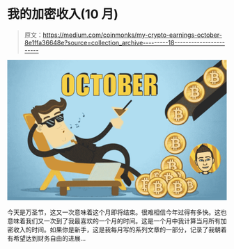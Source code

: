 # 我的加密收入(10 月)

> 原文：<https://medium.com/coinmonks/my-crypto-earnings-october-8e1ffa36648e?source=collection_archive---------18----------------------->

![](img/26431ee8ec473417fef8b7ea4aa9ece8.png)

今天是万圣节，这又一次意味着这个月即将结束。很难相信今年过得有多快。这也意味着我们又一次到了我最喜欢的一个月的时间。这是一个月中我计算当月所有加密收入的时间。如果你是新手，这是我每月写的系列文章的一部分，记录了我朝着有希望达到财务自由的进展…